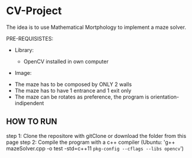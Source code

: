 # CV-Project

The idea is to use Mathematical Mortphology to implement a maze solver.

PRE-REQUISISTES:

  * Library:
    - OpenCV installed in own computer

  * Image:
   - The maze has to be composed by ONLY 2 walls
   - The maze has to have 1 entrance and 1 exit only
   - The maze can be rotates as preference, the program is orientation-indipendent


## HOW TO RUN

 step 1: Clone the repositore with gitClone or download the folder from this page
 step 2: Compile the program with a c++ compiler (Ubuntu: 'g++ mazeSolver.cpp -o test -std=c++11 `pkg-config --cflags --libs opencv`')
 
